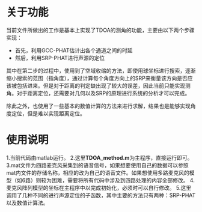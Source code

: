 # 关于功能

当前文件所做出的工作是基本上实现了TDOA的测角的功能，主要由以下两个步骤实现：
- 首先，利用GCC-PHAT估计出各个通道之间的时延
- 然后，利用SRP-PHAT进行声源的定位

其中在第二步的过程中，使用到了空域收缩的方法，即使用球坐标进行搜索，逐渐缩小搜索的范围（指角度），通过计算每个角度方向上的SRP来衡量该方向是否应该被包括进来。但是对于距离的判定缺出现了较大的误差，因此当前只能实现测角。对于距离定位，还需要对几何以及SRP的原理进行系统的分析才可以完成。

除此之外，也使用了一些基本的数值计算的方法来进行求解，结果也是能够实现角度定位，但是难以实现距离定位。

# 使用说明

1.当前代码由matlab运行。
2.这里**TDOA_method.m**为主程序，直接运行即可。
3.mat文件为四路麦克风采集到的语音信号，如果想要使用自己的数据可以参照mat内文件的存储名称，相应的改为自己的语音文件。如果想使用多路麦克风的模型（如6路）则较为困难，需要将所有代码中涉及到四路处理的内容全部修改。
4.麦克风阵列模型的坐标在主程序中以完成初始化，必须时可以自行修改。
5.这里调用了几种不同的进行声源定位的子函数，其中主要的方法只有两种：SRP-PHAT以及数值计算法。
